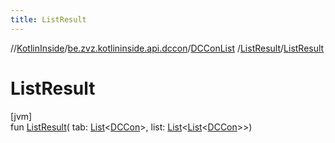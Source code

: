 ```yaml
---
title: ListResult
---
```

//[KotlinInside](../../../../index.html)/[be.zvz.kotlininside.api.dccon](../../index.html)/[DCConList](../index.html)
/[ListResult](index.html)/[ListResult](-list-result.html)

# ListResult

[jvm]\
fun [ListResult](-list-result.html)(
tab: [List](https://kotlinlang.org/api/latest/jvm/stdlib/kotlin.collections/-list/index.html)<[DCCon](
../../../be.zvz.kotlininside.api.type/-d-c-con/index.html)>,
list: [List](https://kotlinlang.org/api/latest/jvm/stdlib/kotlin.collections/-list/index.html)<[List](https://kotlinlang.org/api/latest/jvm/stdlib/kotlin.collections/-list/index.html)<[DCCon](
../../../be.zvz.kotlininside.api.type/-d-c-con/index.html)>>)




